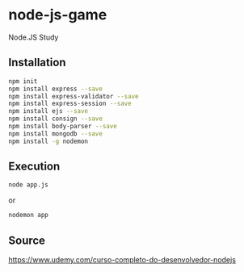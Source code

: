 # node-js-game

Node.JS Study

## Installation
```bash
npm init
npm install express --save
npm install express-validator --save
npm install express-session --save
npm install ejs --save
npm install consign --save
npm install body-parser --save
npm install mongodb --save
npm install -g nodemon
```

## Execution
```bash
node app.js
```

or

```bash
nodemon app
```

## Source

<https://www.udemy.com/curso-completo-do-desenvolvedor-nodejs>